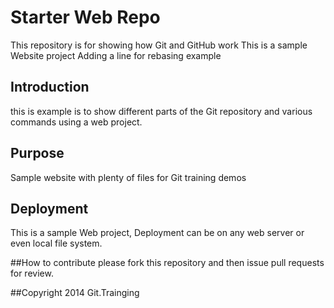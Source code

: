 # Starter Web Repo

This repository is for showing how Git and GitHub work
This is a sample Website project
Adding a line for rebasing example

## Introduction

this is example is to show different parts of the Git repository and various commands using a  web project.

## Purpose

Sample website with plenty of files for Git training demos

## Deployment

This is a sample Web project, Deployment can be on any web server or even local file system.

##How to contribute
 please fork this repository and then issue pull requests for review.

##Copyright
2014  Git.Trainging
